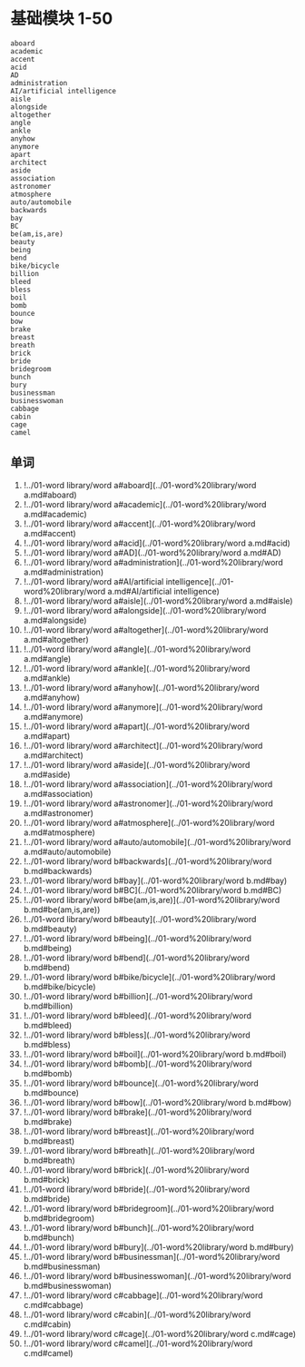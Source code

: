 # 基础模块 1-50
	aboard
	academic
	accent
	acid
	AD
	administration
	AI/artificial intelligence
	aisle
	alongside
	altogether
	angle
	ankle
	anyhow
	anymore
	apart
	architect
	aside
	association
	astronomer 
	atmosphere
	auto/automobile
	backwards
	bay
	BC
	be(am,is,are)
	beauty
	being
	bend
	bike/bicycle
	billion
	bleed
	bless
	boil
	bomb
	bounce
	bow
	brake
	breast
	breath
	brick
	bride
	bridegroom
	bunch
	bury
	businessman
	businesswoman
	cabbage
	cabin
	cage
	camel

## 单词

1. !../01-word library/word a#aboard](../01-word%20library/word a.md#aboard)
2. !../01-word library/word a#academic](../01-word%20library/word a.md#academic)
3. !../01-word library/word a#accent](../01-word%20library/word a.md#accent)
4. !../01-word library/word a#acid](../01-word%20library/word a.md#acid)
5. !../01-word library/word a#AD](../01-word%20library/word a.md#AD)
6. !../01-word library/word a#administration](../01-word%20library/word a.md#administration)
7. !../01-word library/word a#AI/artificial intelligence](../01-word%20library/word a.md#AI/artificial intelligence)
8. !../01-word library/word a#aisle](../01-word%20library/word a.md#aisle)
9. !../01-word library/word a#alongside](../01-word%20library/word a.md#alongside)
10. !../01-word library/word a#altogether](../01-word%20library/word a.md#altogether)
11. !../01-word library/word a#angle](../01-word%20library/word a.md#angle)
12. !../01-word library/word a#ankle](../01-word%20library/word a.md#ankle)
13. !../01-word library/word a#anyhow](../01-word%20library/word a.md#anyhow)
14. !../01-word library/word a#anymore](../01-word%20library/word a.md#anymore)
15. !../01-word library/word a#apart](../01-word%20library/word a.md#apart)
16. !../01-word library/word a#architect](../01-word%20library/word a.md#architect)
17. !../01-word library/word a#aside](../01-word%20library/word a.md#aside)
18. !../01-word library/word a#association](../01-word%20library/word a.md#association)
19. !../01-word library/word a#astronomer](../01-word%20library/word a.md#astronomer)
20. !../01-word library/word a#atmosphere](../01-word%20library/word a.md#atmosphere)
21. !../01-word library/word a#auto/automobile](../01-word%20library/word a.md#auto/automobile)
22. !../01-word library/word b#backwards](../01-word%20library/word b.md#backwards)
23. !../01-word library/word b#bay](../01-word%20library/word b.md#bay)
24. !../01-word library/word b#BC](../01-word%20library/word b.md#BC)
25. !../01-word library/word b#be(am,is,are)](../01-word%20library/word b.md#be(am,is,are))
26. !../01-word library/word b#beauty](../01-word%20library/word b.md#beauty)
27. !../01-word library/word b#being](../01-word%20library/word b.md#being)
28. !../01-word library/word b#bend](../01-word%20library/word b.md#bend)
29. !../01-word library/word b#bike/bicycle](../01-word%20library/word b.md#bike/bicycle)
30. !../01-word library/word b#billion](../01-word%20library/word b.md#billion)
31. !../01-word library/word b#bleed](../01-word%20library/word b.md#bleed)
32. !../01-word library/word b#bless](../01-word%20library/word b.md#bless)
33. !../01-word library/word b#boil](../01-word%20library/word b.md#boil)
34. !../01-word library/word b#bomb](../01-word%20library/word b.md#bomb)
35. !../01-word library/word b#bounce](../01-word%20library/word b.md#bounce)
36. !../01-word library/word b#bow](../01-word%20library/word b.md#bow)
37. !../01-word library/word b#brake](../01-word%20library/word b.md#brake)
38. !../01-word library/word b#breast](../01-word%20library/word b.md#breast)
39. !../01-word library/word b#breath](../01-word%20library/word b.md#breath)
40. !../01-word library/word b#brick](../01-word%20library/word b.md#brick)
41. !../01-word library/word b#bride](../01-word%20library/word b.md#bride)
42. !../01-word library/word b#bridegroom](../01-word%20library/word b.md#bridegroom)
43. !../01-word library/word b#bunch](../01-word%20library/word b.md#bunch)
44. !../01-word library/word b#bury](../01-word%20library/word b.md#bury)
45. !../01-word library/word b#businessman](../01-word%20library/word b.md#businessman)
46. !../01-word library/word b#businesswoman](../01-word%20library/word b.md#businesswoman)
47. !../01-word library/word c#cabbage](../01-word%20library/word c.md#cabbage)
48. !../01-word library/word c#cabin](../01-word%20library/word c.md#cabin)
49. !../01-word library/word c#cage](../01-word%20library/word c.md#cage)
50. !../01-word library/word c#camel](../01-word%20library/word c.md#camel)


